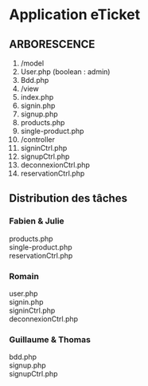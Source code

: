 # Application eTicket

## ARBORESCENCE

1. /model
  1. User.php (boolean : admin)
  2. Bdd.php
2. /view
  1. index.php
  2. signin.php
  3. signup.php
  4. products.php
  5.  single-product.php
3. /controller
  1. signinCtrl.php
  2. signupCtrl.php
  3. deconnexionCtrl.php
  4. reservationCtrl.php

## Distribution des tâches 

### Fabien & Julie
products.php </br>
single-product.php </br>
reservationCtrl.php </br>

### Romain
user.php </br>
signin.php </br>
signinCtrl.php </br>
deconnexionCtrl.php </br>

### Guillaume & Thomas
bdd.php </br>
signup.php </br>
signupCtrl.php </br>
